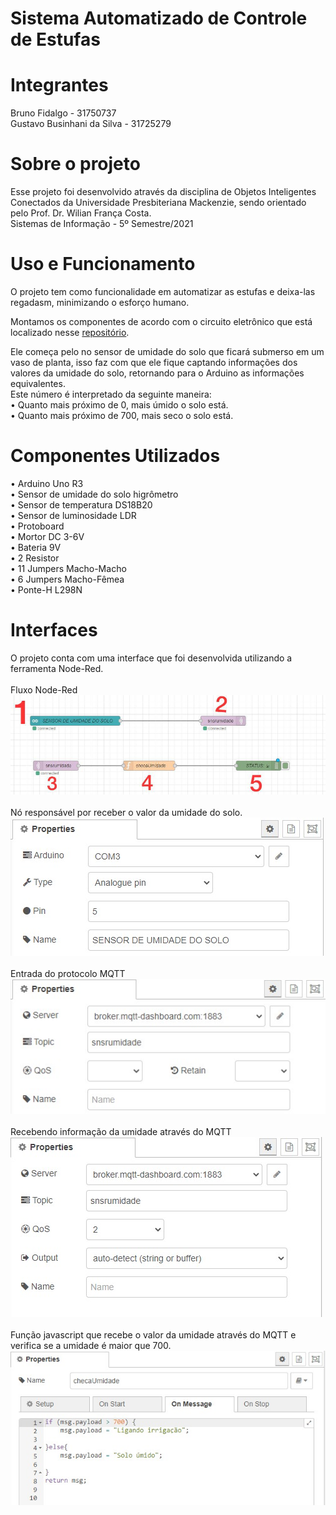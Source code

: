 # Sistema Automatizado de Controle de Estufas

# Integrantes
Bruno Fidalgo - 31750737 <br />
Gustavo Businhani da Silva - 31725279

# Sobre o projeto
Esse projeto foi desenvolvido através da disciplina de Objetos Inteligentes Conectados da Universidade Presbiteriana Mackenzie, sendo orientado pelo Prof. Dr. Wilian França Costa.<br />
Sistemas de Informação - 5º Semestre/2021

# Uso e Funcionamento
O projeto tem como funcionalidade em automatizar as estufas e deixa-las regadasm, minimizando o esforço humano.

Montamos os componentes de acordo com o circuito eletrônico que está localizado nesse [repositório](https://github.com/gutoraph/Sistema-Automatizado-de-Estufa/blob/525c94e620d57a445c59d9ee975ddc0be01ae192/circuito%20eletronico.png).<br />

Ele começa pelo no sensor de umidade do solo que ficará submerso em um vaso de planta, isso faz com que ele fique captando informações dos valores da umidade do solo, retornando para o Arduino as informações equivalentes. <br />
Este número é interpretado da seguinte maneira:<br />
• Quanto mais próximo de 0, mais úmido o solo está.<br />
• Quanto mais próximo de 700, mais seco o solo está.<br />



# Componentes Utilizados
• Arduino Uno R3 <br />
• Sensor de umidade do solo higrômetro <br />
• Sensor de temperatura DS18B20 <br />
• Sensor de luminosidade LDR <br />
• Protoboard <br />
• Mortor DC 3-6V <br />
• Bateria 9V <br />
• 2 Resistor <br />
• 11 Jumpers Macho-Macho <br />
• 6 Jumpers Macho-Fêmea <br />
• Ponte-H L298N


# Interfaces

O projeto conta com uma interface que foi desenvolvida utilizando a ferramenta Node-Red. <br />
<br />
Fluxo Node-Red<br />
![img](https://github.com/gutoraph/Sistema-Automatizado-de-Estufa/blob/4ca548484e2f5ea0022ecf7c057ad5fc9f9327ed/node-red.jpg)<br /><br />
Nó responsável por receber o valor da umidade do solo.<br />
![img](https://github.com/gutoraph/Sistema-Automatizado-de-Estufa/blob/80f507297fa2e8ff796e8cef2fc91baea44d1ac7/1.jpg)<br /><br />
Entrada do protocolo MQTT<br />
![img](https://github.com/gutoraph/Sistema-Automatizado-de-Estufa/blob/80f507297fa2e8ff796e8cef2fc91baea44d1ac7/2.jpg)<br /><br />
Recebendo informação da umidade através do MQTT <br />
![img](https://github.com/gutoraph/Sistema-Automatizado-de-Estufa/blob/dd084d286a94f77bb9c0c6e56001299d2a3f0fd2/3.jpg)<br /><br />
Função javascript que recebe o valor da umidade através do MQTT e verifica se a umidade é maior que 700.<br />
![img](https://github.com/gutoraph/Sistema-Automatizado-de-Estufa/blob/a0396725973eeaeb9dfab5ff2bb22202f334b037/4.jpg)<br /><br />

